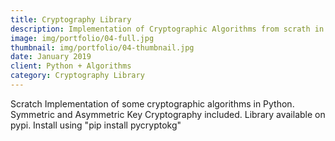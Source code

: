 ```yaml
---
title: Cryptography Library
description: Implementation of Cryptographic Algorithms from scrath in Python
image: img/portfolio/04-full.jpg
thumbnail: img/portfolio/04-thumbnail.jpg
date: January 2019
client: Python + Algorithms
category: Cryptography Library
---
```

Scratch Implementation of some cryptographic algorithms in Python. Symmetric and Asymmetric Key Cryptography included. Library available on pypi. Install using "pip install pycryptokg"
